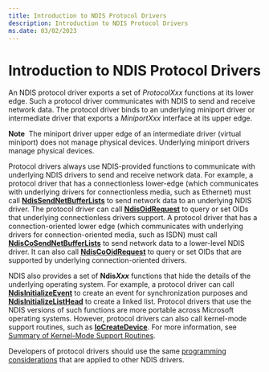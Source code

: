 ```yaml
---
title: Introduction to NDIS Protocol Drivers
description: Introduction to NDIS Protocol Drivers
ms.date: 03/02/2023
---
```


# Introduction to NDIS Protocol Drivers


An NDIS protocol driver exports a set of *ProtocolXxx* functions at its lower edge. Such a protocol driver communicates with NDIS to send and receive network data. The protocol driver binds to an underlying miniport driver or intermediate driver that exports a *MiniportXxx* interface at its upper edge.

**Note**  The miniport driver upper edge of an intermediate driver (virtual miniport) does not manage physical devices. Underlying miniport drivers manage physical devices.

 

Protocol drivers always use NDIS-provided functions to communicate with underlying NDIS drivers to send and receive network data. For example, a protocol driver that has a connectionless lower-edge (which communicates with underlying drivers for connectionless media, such as Ethernet) must call [**NdisSendNetBufferLists**](/windows-hardware/drivers/ddi/ndis/nf-ndis-ndissendnetbufferlists) to send network data to an underlying NDIS driver. The protocol driver can call [**NdisOidRequest**](/windows-hardware/drivers/ddi/ndis/nf-ndis-ndisoidrequest) to query or set OIDs that underlying connectionless drivers support. A protocol driver that has a connection-oriented lower edge (which communicates with underlying drivers for connection-oriented media, such as ISDN) must call [**NdisCoSendNetBufferLists**](/windows-hardware/drivers/ddi/ndis/nf-ndis-ndiscosendnetbufferlists) to send network data to a lower-level NDIS driver. It can also call [**NdisCoOidRequest**](/windows-hardware/drivers/ddi/ndis/nf-ndis-ndiscooidrequest) to query or set OIDs that are supported by underlying connection-oriented drivers.

NDIS also provides a set of **Ndis<em>Xxx</em>** functions that hide the details of the underlying operating system. For example, a protocol driver can call [**NdisInitializeEvent**](/windows-hardware/drivers/ddi/ndis/nf-ndis-ndisinitializeevent) to create an event for synchronization purposes and [**NdisInitializeListHead**](/windows-hardware/drivers/ddi/ndis/nf-ndis-ndisinitializelisthead) to create a linked list. Protocol drivers that use the NDIS versions of such functions are more portable across Microsoft operating systems. However, protocol drivers can also call kernel-mode support routines, such as [**IoCreateDevice**](/windows-hardware/drivers/ddi/wdm/nf-wdm-iocreatedevice). For more information, see [Summary of Kernel-Mode Support Routines](/windows-hardware/drivers/ddi/index).

Developers of protocol drivers should use the same [programming considerations](network-driver-programming-considerations.md) that are applied to other NDIS drivers.

 

